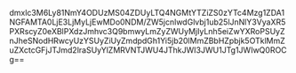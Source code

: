 dmxlc3M6Ly81NmY4ODUzMS04ZDUyLTQ4NGMtYTZiZS0zYTc4Mzg1ZDA1NGFAMTA0LjE3LjMyLjEwMDo0NDM/ZW5jcnlwdGlvbj1ub25lJnNlY3VyaXR5PXRscyZ0eXBlPXdzJmhvc3Q9bmwyLmZyZWUyMjIyLnh5eiZwYXRoPSUyZnJheSNodHRwcyUzYSUyZiUyZmdpdGh1Yi5jb20lMmZBbHZpbjk5OTklMmZuZXctcGFjJTJmd2lraSUyYlZMRVNTJWU4JThkJWI3JWU1JTg1JWIwQ0ROCg==

